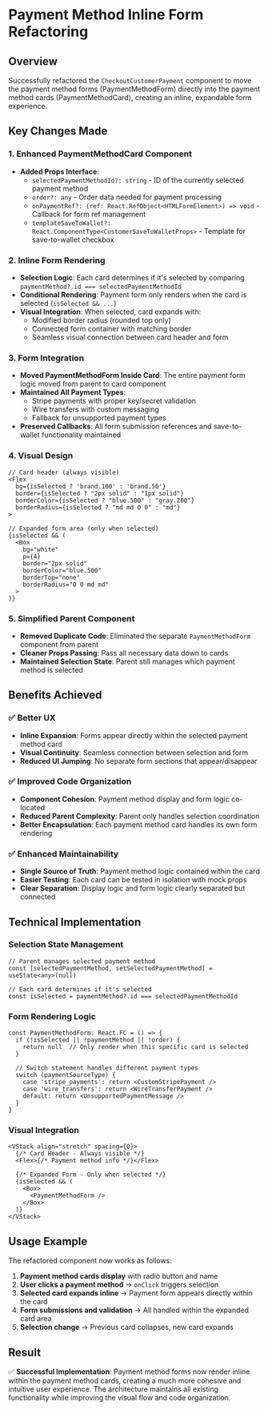 # Payment Method Inline Form Refactoring

## Overview
Successfully refactored the `CheckoutCustomerPayment` component to move the payment method forms (PaymentMethodForm) directly into the payment method cards (PaymentMethodCard), creating an inline, expandable form experience.

## Key Changes Made

### 1. **Enhanced PaymentMethodCard Component**
- **Added Props Interface**: 
  - `selectedPaymentMethodId?: string` - ID of the currently selected payment method
  - `order?: any` - Order data needed for payment processing
  - `onPaymentRef?: (ref: React.RefObject<HTMLFormElement>) => void` - Callback for form ref management
  - `templateSaveToWallet?: React.ComponentType<CustomerSaveToWalletProps>` - Template for save-to-wallet checkbox

### 2. **Inline Form Rendering**
- **Selection Logic**: Each card determines if it's selected by comparing `paymentMethod?.id === selectedPaymentMethodId`
- **Conditional Rendering**: Payment form only renders when the card is selected (`isSelected && ...`)
- **Visual Integration**: When selected, card expands with:
  - Modified border radius (rounded top only)
  - Connected form container with matching border
  - Seamless visual connection between card header and form

### 3. **Form Integration**
- **Moved PaymentMethodForm Inside Card**: The entire payment form logic moved from parent to card component
- **Maintained All Payment Types**: 
  - Stripe payments with proper key/secret validation
  - Wire transfers with custom messaging
  - Fallback for unsupported payment types
- **Preserved Callbacks**: All form submission references and save-to-wallet functionality maintained

### 4. **Visual Design**
```tsx
// Card header (always visible)
<Flex 
  bg={isSelected ? 'brand.100' : 'brand.50'} 
  border={isSelected ? "2px solid" : "1px solid"}
  borderColor={isSelected ? "blue.500" : "gray.200"}
  borderRadius={isSelected ? "md md 0 0" : "md"}
>
  
// Expanded form area (only when selected)
{isSelected && (
  <Box 
    bg="white" 
    p={4} 
    border="2px solid" 
    borderColor="blue.500" 
    borderTop="none"
    borderRadius="0 0 md md"
  >
)}
```

### 5. **Simplified Parent Component**
- **Removed Duplicate Code**: Eliminated the separate `PaymentMethodForm` component from parent
- **Cleaner Props Passing**: Pass all necessary data down to cards
- **Maintained Selection State**: Parent still manages which payment method is selected

## Benefits Achieved

### ✅ **Better UX**
- **Inline Expansion**: Forms appear directly within the selected payment method card
- **Visual Continuity**: Seamless connection between selection and form
- **Reduced UI Jumping**: No separate form sections that appear/disappear

### ✅ **Improved Code Organization**
- **Component Cohesion**: Payment method display and form logic co-located
- **Reduced Parent Complexity**: Parent only handles selection coordination
- **Better Encapsulation**: Each payment method card handles its own form rendering

### ✅ **Enhanced Maintainability**
- **Single Source of Truth**: Payment method logic contained within the card
- **Easier Testing**: Each card can be tested in isolation with mock props
- **Clear Separation**: Display logic and form logic clearly separated but connected

## Technical Implementation

### Selection State Management
```tsx
// Parent manages selected payment method
const [selectedPaymentMethod, setSelectedPaymentMethod] = useState<any>(null)

// Each card determines if it's selected
const isSelected = paymentMethod?.id === selectedPaymentMethodId
```

### Form Rendering Logic
```tsx
const PaymentMethodForm: React.FC = () => {
  if (!isSelected || !paymentMethod || !order) {
    return null  // Only render when this specific card is selected
  }
  
  // Switch statement handles different payment types
  switch (paymentSourceType) {
    case 'stripe_payments': return <CustomStripePayment />
    case 'wire_transfers': return <WireTransferPayment />
    default: return <UnsupportedPaymentMessage />
  }
}
```

### Visual Integration
```tsx
<VStack align="stretch" spacing={0}>
  {/* Card Header - Always visible */}
  <Flex>{/* Payment method info */}</Flex>
  
  {/* Expanded Form - Only when selected */}
  {isSelected && (
    <Box>
      <PaymentMethodForm />
    </Box>
  )}
</VStack>
```

## Usage Example

The refactored component now works as follows:

1. **Payment method cards display** with radio button and name
2. **User clicks a payment method** → `onClick` triggers selection
3. **Selected card expands inline** → Payment form appears directly within the card
4. **Form submissions and validation** → All handled within the expanded card area
5. **Selection change** → Previous card collapses, new card expands

## Result

✅ **Successful Implementation**: Payment method forms now render inline within the payment method cards, creating a much more cohesive and intuitive user experience. The architecture maintains all existing functionality while improving the visual flow and code organization.
